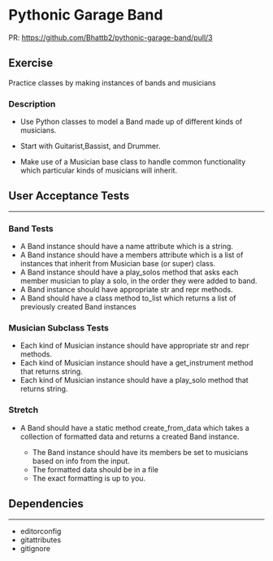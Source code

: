 # Pythonic Garage Band
PR: https://github.com/Bhattb2/pythonic-garage-band/pull/3
## Exercise
Practice classes by making instances of bands and musicians

### Description
- Use Python classes to model a Band made up of different kinds of musicians.

- Start with Guitarist,Bassist, and Drummer.

- Make use of a Musician base class to handle common functionality which particular kinds of musicians will inherit.

## User Acceptance Tests
---
### Band Tests
- A Band instance should have a name attribute which is a string.
- A Band instance should have a members attribute which is a list of instances that inherit from Musician base (or super) class.
- A Band instance should have a play_solos method that asks each member musician to play a solo, in the order they were added to band.
- A Band instance should have appropriate str and repr methods.
- A Band should have a class method to_list which returns a list of previously created Band instances
### Musician Subclass Tests
- Each kind of Musician instance should have appropriate str and repr methods.
- Each kind of Musician instance should have a get_instrument method that returns string.
- Each kind of Musician instance should have a play_solo method that returns string.
### Stretch
- A Band should have a static method create_from_data which takes a collection of formatted data and returns a created Band instance.

    - The Band instance should have its members be set to musicians based on info from the input.
    - The formatted data should be in a file
    - The exact formatting is up to you.


## Dependencies
---
- editorconfig
- gitattributes
- gitignore
